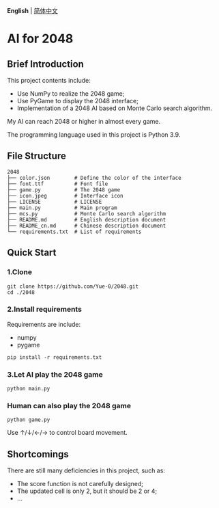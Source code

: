 __English__ | [简体中文](README_cn.md)

# AI for 2048

## Brief Introduction

This project contents include:

* Use NumPy to realize the 2048 game;
* Use PyGame to display the 2048 interface;
* Implementation of a 2048 AI based on Monte Carlo search algorithm.

My AI can reach 2048 or higher in almost every game.

The programming language used in this project is Python 3.9.

## File Structure

```
2048
├── color.json        # Define the color of the interface
├── font.ttf          # Font file
├── game.py           # The 2048 game
├── icon.jpeg         # Interface icon
├── LICENSE           # LICENSE
├── main.py           # Main program
├── mcs.py            # Monte Carlo search algorithm
├── README.md         # English description document
├── README_cn.md      # Chinese description document
└── requirements.txt  # List of requirements
```

## Quick Start

### 1.Clone

```shell
git clone https://github.com/Yue-0/2048.git
cd ./2048
```

### 2.Install requirements

Requirements are include:
* numpy
* pygame

```shell
pip install -r requirements.txt
```

### 3.Let AI play the 2048 game

```shell
python main.py
```

### Human can also play the 2048 game

```shell
python game.py
```

Use ↑/↓/←/→ to control board movement.

## Shortcomings

There are still many deficiencies in this project, such as:

* The score function is not carefully designed;
* The updated cell is only 2, but it should be 2 or 4;
* ...
